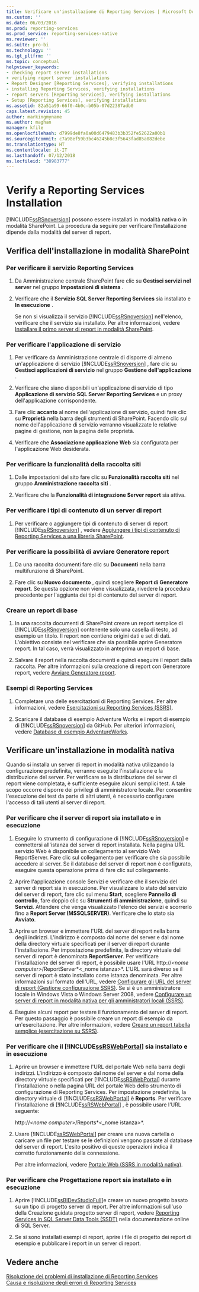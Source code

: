 ```yaml
---
title: Verificare un'installazione di Reporting Services | Microsoft Docs
ms.custom: ''
ms.date: 06/03/2016
ms.prod: reporting-services
ms.prod_service: reporting-services-native
ms.reviewer: ''
ms.suite: pro-bi
ms.technology: ''
ms.tgt_pltfrm: ''
ms.topic: conceptual
helpviewer_keywords:
- checking report server installations
- verifying report server installations
- Report Designer [Reporting Services], verifying installations
- installing Reporting Services, verifying installations
- report servers [Reporting Services], verifying installations
- Setup [Reporting Services], verifying installations
ms.assetid: 82a51a99-66f0-4b0c-b05b-07d22387adb0
caps.latest.revision: 45
author: markingmyname
ms.author: maghan
manager: kfile
ms.openlocfilehash: d7999de8fa0a00d6479483b3b352fe52622a00b1
ms.sourcegitcommit: c7a98ef59b3bc46245b8c3f5643fad85a082debe
ms.translationtype: HT
ms.contentlocale: it-IT
ms.lasthandoff: 07/12/2018
ms.locfileid: "38983777"
---
```

# <a name="verify-a-reporting-services-installation"></a>Verify a Reporting Services Installation
  [!INCLUDE[ssRSnoversion](../../includes/ssrsnoversion-md.md)] possono essere installati in modalità nativa o in modalità SharePoint. La procedura da seguire per verificare l'installazione dipende dalla modalità del server di report.  
  
##  <a name="bkmk_sharepointmode"></a> Verifica dell'installazione in modalità SharePoint  
  
### <a name="to-verify-the-reporting-services-service"></a>Per verificare il servizio Reporting Services  
  
1.  Da Amministrazione centrale SharePoint fare clic su **Gestisci servizi nel server** nel gruppo **Impostazioni di sistema** .  
  
2.  Verificare che il **Servizio SQL Server Reporting Services** sia installato e **In esecuzione** .  
  
     Se non si visualizza il servizio [!INCLUDE[ssRSnoversion](../../includes/ssrsnoversion-md.md)] nell'elenco, verificare che il servizio sia installato. Per altre informazioni, vedere [Installare il primo server di report in modalità SharePoint](http://msdn.microsoft.com/b29d0f45-0068-4c84-bd7e-5b8a9cd1b538).  
  
### <a name="to-verify-the-service-application"></a>Per verificare l'applicazione di servizio  
  
1.  Per verificare da Amministrazione centrale di disporre di almeno un'applicazione di servizio [!INCLUDE[ssRSnoversion](../../includes/ssrsnoversion-md.md)] , fare clic su **Gestisci applicazioni di servizio** nel gruppo **Gestione dell'applicazione** .  
  
2.  Verificare che siano disponibili un'applicazione di servizio di tipo **Applicazione di servizio SQL Server Reporting Services** e un proxy dell'applicazione corrispondente.  
  
3.  Fare clic **accanto** al nome dell'applicazione di servizio, quindi fare clic su **Proprietà** nella barra degli strumenti di SharePoint.  Facendo clic sul nome dell'applicazione di servizio verranno visualizzate le relative pagine di gestione, non la pagina delle proprietà.  
  
4.  Verificare che **Associazione applicazione Web** sia configurata per l'applicazione Web desiderata.  
  
### <a name="to-verify-the-site-collection-feature"></a>Per verificare la funzionalità della raccolta siti  
  
1.  Dalle impostazioni del sito fare clic su **Funzionalità raccolta siti** nel gruppo **Amministrazione raccolta siti** .  
  
2.  Verificare che la **Funzionalità di integrazione Server report** sia attiva.  
  
### <a name="to-verify-reporting-server-content-types"></a>Per verificare i tipi di contenuto di un server di report  
  
1.  Per verificare o aggiungere tipi di contenuto di server di report [!INCLUDE[ssRSnoversion](../../includes/ssrsnoversion-md.md)] , vedere [Aggiungere i tipi di contenuto di Reporting Services a una libreria SharePoint](../../reporting-services/report-server-sharepoint/add-reporting-services-content-types-to-a-sharepoint-library.md).  
  
### <a name="to-verify-you-can-launch-report-builder"></a>Per verificare la possibilità di avviare Generatore report  
  
1.  Da una raccolta documenti fare clic su **Documenti** nella barra multifunzione di SharePoint.  
  
2.  Fare clic su **Nuovo documento** , quindi scegliere **Report di Generatore report**. Se questa opzione non viene visualizzata, rivedere la procedura precedente per l'aggiunta dei tipi di contenuto del server di report.  
  
### <a name="create-a-basic-report"></a>Creare un report di base  
  
1.  In una raccolta documenti di SharePoint creare un report semplice di [!INCLUDE[ssRSnoversion](../../includes/ssrsnoversion-md.md)] contenente solo una casella di testo, ad esempio un titolo. Il report non contiene origini dati e set di dati. L'obiettivo consiste nel verificare che sia possibile aprire Generatore report. In tal caso, verrà visualizzato in anteprima un report di base.  
  
2.  Salvare il report nella raccolta documenti e quindi eseguire il report dalla raccolta. Per altre informazioni sulla creazione di report con Generatore report, vedere [Avviare Generatore report](http://msdn.microsoft.com/8c8c7d2e-b315-418d-bf65-90e7685e4259).  
  
### <a name="reporting-services-samples"></a>Esempi di Reporting Services  
  
1.  Completare una delle esercitazioni di Reporting Services. Per altre informazioni, vedere [Esercitazioni su Reporting Services &#40;SSRS&#41;](../../reporting-services/reporting-services-tutorials-ssrs.md).  
  
2.  Scaricare il database di esempio Adventure Works e i report di esempio di [!INCLUDE[ssRSnoversion](../../includes/ssrsnoversion-md.md)] da GitHub. Per ulteriori informazioni, vedere [Database di esempio AdventureWorks](https://github.com/Microsoft/sql-server-samples/releases).  
  
##  <a name="bkmk_nativemode"></a> Verificare un'installazione in modalità nativa  
 Quando si installa un server di report in modalità nativa utilizzando la configurazione predefinita, verranno eseguite l'installazione e la distribuzione del server. Per verificare se la distribuzione del server di report viene completata, è sufficiente eseguire alcuni semplici test. A tale scopo occorre disporre dei privilegi di amministratore locale. Per consentire l'esecuzione dei test da parte di altri utenti, è necessario configurare l'accesso di tali utenti al server di report.  
  
### <a name="to-verify-that-the-report-server-is-installed-and-running"></a>Per verificare che il server di report sia installato e in esecuzione  
  
1.  Eseguire lo strumento di configurazione di [!INCLUDE[ssRSnoversion](../../includes/ssrsnoversion-md.md)] e connettersi all'istanza del server di report installata. Nella pagina URL servizio Web è disponibile un collegamento al servizio Web ReportServer. Fare clic sul collegamento per verificare che sia possibile accedere al server. Se il database del server di report non è configurato, eseguire questa operazione prima di fare clic sul collegamento.  
  
2.  Aprire l'applicazione console Servizi e verificare che il servizio del server di report sia in esecuzione. Per visualizzare lo stato del servizio del server di report, fare clic sul menu **Start**, scegliere **Pannello di controllo**, fare doppio clic su **Strumenti di amministrazione**, quindi su **Servizi**. Attendere che venga visualizzato l'elenco dei servizi e scorrerlo fino a **Report Server (MSSQLSERVER)**. Verificare che lo stato sia **Avviato**.  
  
3.  Aprire un browser e immettere l'URL del server di report nella barra degli indirizzi. L'indirizzo è composto dal nome del server e dal nome della directory virtuale specificati per il server di report durante l'installazione. Per impostazione predefinita, la directory virtuale del server di report è denominata **ReportServer**. Per verificare l'installazione del server di report, è possibile usare l'URL http://*\<nome computer>*/ReportServer*\<_nome istanza>*. L'URL sarà diverso se il server di report è stato installato come istanza denominata. Per altre informazioni sul formato dell'URL, vedere [Configurare gli URL del server di report &#40;Gestione configurazione SSRS&#41;](../../reporting-services/install-windows/configure-report-server-urls-ssrs-configuration-manager.md). Se si è un amministratore locale in Windows Vista o Windows Server 2008, vedere [Configurare un server di report in modalità nativa per gli amministratori locali &#40;SSRS&#41;](../../reporting-services/report-server/configure-a-native-mode-report-server-for-local-administration-ssrs.md).  
  
4.  Eseguire alcuni report per testare il funzionamento del server di report. Per questo passaggio è possibile creare un report di esempio da un'esercitazione. Per altre informazioni, vedere [Creare un report tabella semplice &#40;esercitazione su SSRS&#41;](../../reporting-services/create-a-basic-table-report-ssrs-tutorial.md).  
  
### <a name="to-verify-that-the-includessrswebportalincludesssrswebportalmd-is-installed-and-running"></a>Per verificare che il [!INCLUDE[ssRSWebPortal](../../includes/ssrswebportal.md)] sia installato e in esecuzione  
  
1.  Aprire un browser e immettere l'URL del portale Web nella barra degli indirizzi. L'indirizzo è composto dal nome del server e dal nome della directory virtuale specificati per [!INCLUDE[ssRSWebPortal](../../includes/ssrswebportal.md)] durante l'installazione o nella pagina URL del portale Web dello strumento di configurazione di Reporting Services. Per impostazione predefinita, la directory virtuale di [!INCLUDE[ssRSWebPortal](../../includes/ssrswebportal.md)] è **Reports**. Per verificare l'installazione di [!INCLUDE[ssRSWebPortal](../../includes/ssrswebportal.md)] , è possibile usare l'URL seguente:  
  
     http://*\<nome computer>*/Reports*\<_nome istanza>*.  
  
2.  Usare [!INCLUDE[ssRSWebPortal](../../includes/ssrswebportal.md)] per creare una nuova cartella o caricare un file per testare se le definizioni vengono passate al database del server di report. L'esito positivo di queste operazioni indica il corretto funzionamento della connessione.  
  
     Per altre informazioni, vedere [Portale Web &#40;SSRS in modalità nativa&#41;](http://msdn.microsoft.com/7349e626-6ed5-4d21-b05f-cf042ad9ad70).  
  
### <a name="to-verify-that-report-designer-is-installed-and-running"></a>Per verificare che Progettazione report sia installato e in esecuzione  
  
1.  Aprire [!INCLUDE[ssBIDevStudioFull](../../includes/ssbidevstudiofull-md.md)]e creare un nuovo progetto basato su un tipo di progetto server di report. Per altre informazioni sull'uso della Creazione guidata progetto server di report, vedere [Reporting Services in SQL Server Data Tools &#40;SSDT&#41;](../../reporting-services/tools/reporting-services-in-sql-server-data-tools-ssdt.md) nella documentazione online di SQL Server.  
  
2.  Se si sono installati esempi di report, aprire i file di progetto dei report di esempio e pubblicare i report in un server di report.  
  
## <a name="see-also"></a>Vedere anche  
 [Risoluzione dei problemi di installazione di Reporting Services](../../reporting-services/install-windows/troubleshoot-a-reporting-services-installation.md)   
 [Causa e risoluzione degli errori di Reporting Services](../../reporting-services/troubleshooting/cause-and-resolution-of-reporting-services-errors.md)  
  
  
